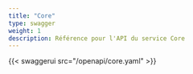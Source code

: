 ```yaml
---
title: "Core"
type: swagger
weight: 1
description: Référence pour l'API du service Core
---
```


{{< swaggerui src="/openapi/core.yaml" >}}
